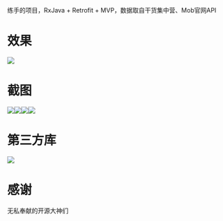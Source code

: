 ﻿ 练手的项目，RxJava + Retrofit + MVP，数据取自干货集中营、Mob官网API
  
# 效果
![](http://upload-images.jianshu.io/upload_images/7077845-a55801e672b7dc74.gif?imageMogr2/auto-orient/strip%7CimageView2/2/w/1240)


# 截图
![](http://upload-images.jianshu.io/upload_images/7077845-9069526cc3d5b6c7.jpg?imageMogr2/auto-orient/strip%7CimageView2/2/w/300)![](http://upload-images.jianshu.io/upload_images/7077845-985af473618080c0.jpg?imageMogr2/auto-orient/strip%7CimageView2/2/w/300)![](http://upload-images.jianshu.io/upload_images/7077845-cb0683bc0cdb32d9.png?imageMogr2/auto-orient/strip%7CimageView2/2/w/300)![](http://upload-images.jianshu.io/upload_images/7077845-6fa67c2c22b10309.jpg?imageMogr2/auto-orient/strip%7CimageView2/2/w/300)

# 第三方库
![](http://upload-images.jianshu.io/upload_images/7077845-a19ad38efb22bb37.png?imageMogr2/auto-orient/strip%7CimageView2/2/w/300)

# 感谢

无私奉献的开源大神们
